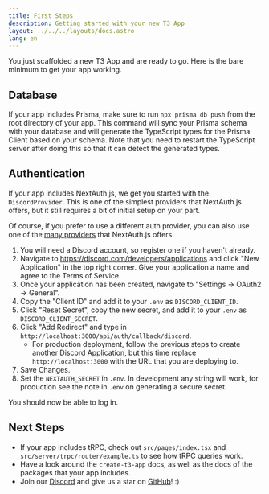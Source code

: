 ```yaml
---
title: First Steps
description: Getting started with your new T3 App
layout: ../../../layouts/docs.astro
lang: en
---
```


You just scaffolded a new T3 App and are ready to go. Here is the bare minimum to get your app working.

## Database

If your app includes Prisma, make sure to run `npx prisma db push` from the root directory of your app. This command will sync your Prisma schema with your database and will generate the TypeScript types for the Prisma Client based on your schema. Note that you need to restart the TypeScript server after doing this so that it can detect the generated types.

## Authentication

If your app includes NextAuth.js, we get you started with the `DiscordProvider`. This is one of the simplest providers that NextAuth.js offers, but it still requires a bit of initial setup on your part.

Of course, if you prefer to use a different auth provider, you can also use one of the [many providers](https://next-auth.js.org/providers/) that NextAuth.js offers.

1. You will need a Discord account, so register one if you haven't already.
2. Navigate to https://discord.com/developers/applications and click "New Application" in the top right corner. Give your application a name and agree to the Terms of Service.
3. Once your application has been created, navigate to "Settings → OAuth2 → General".
4. Copy the "Client ID" and add it to your `.env` as `DISCORD_CLIENT_ID`.
5. Click "Reset Secret", copy the new secret, and add it to your `.env` as `DISCORD_CLIENT_SECRET`.
6. Click "Add Redirect" and type in `http://localhost:3000/api/auth/callback/discord`.
   - For production deployment, follow the previous steps to create another Discord Application, but this time replace `http://localhost:3000` with the URL that you are deploying to.
7. Save Changes.
8. Set the `NEXTAUTH_SECRET` in `.env`. In development any string will work, for production see the note in `.env` on generating a secure secret.

You should now be able to log in.

## Next Steps

- If your app includes tRPC, check out `src/pages/index.tsx` and `src/server/trpc/router/example.ts` to see how tRPC queries work.
- Have a look around the `create-t3-app` docs, as well as the docs of the packages that your app includes.
- Join our [Discord](https://t3.gg/discord) and give us a star on [GitHub](https://github.com/t3-oss/create-t3-app)! :)
